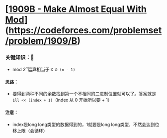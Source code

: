 # [[1909B - Make Almost Equal With Mod](https://codeforces.com/problemset/problem/1909/B)](https://codeforces.com/problemset/problem/1909/B)

### 关键知识：🔺

- mod $2^{n}$运算相当于 `X & (n - 1)`

#### 思路：

- 要得到两种不同的余数找到第一个不相同的二进制位置就可以了。答案就是`1ll << (index + 1)`（index 从 0 开始所以要 + 1）

#### 注意：

- index是long long类型的数据得到的，1就要是long long类型，不然会达到位移上限（会循环）